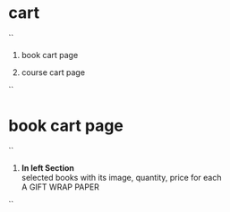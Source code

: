 # cart
``
1. book cart page

2. course cart page

``

# book cart page

``
1. __In left Section__  
      selected books with its image, quantity, price for each  
      A GIFT WRAP PAPER 

``